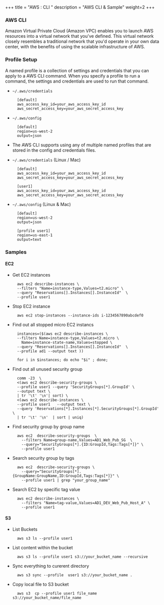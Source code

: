 +++
title = "AWS : CLI "
description = "AWS CLI & Sample"
weight=2
+++


### AWS CLI

Amazon Virtual Private Cloud (Amazon VPC) enables you to launch AWS resources into a virtual network that you've defined. This virtual network closely resembles a traditional network that you'd operate in your own data center, with the benefits of using the scalable infrastructure of AWS.

### Profile Setup

A named profile is a collection of settings and credentials that you can apply to a AWS CLI command. When you specify a profile to run a command, the settings and credentials are used to run that command. 

* `~/.aws/credentials`

        [default]
        aws_access_key_id=your_aws_access_key_id
        aws_secret_access_key=your_aws_secret_access_key

* `~/.aws/config`

        [default]
        region=us-west-2
        output=json

* The AWS CLI supports using any of multiple named profiles that are stored in the config and credentials files. 

* `~/.aws/credentials` (Linux / Mac)

        [default]
        aws_access_key_id=your_aws_access_key_id
        aws_secret_access_key=your_aws_secret_access_key

        [user1]
        aws_access_key_id=your_aws_access_key_id
        aws_secret_access_key=your_aws_secret_access_key

* `~/.aws/config` (Linux & Mac)

        [default]
        region=us-west-2
        output=json

        [profile user1]
        region=us-east-1
        output=text


### Samples

#### EC2

* Get EC2 instances 

        aws ec2 describe-instances \
        --filters "Name=instance-type,Values=t2.micro" \
        --query "Reservations[].Instances[].InstanceId"  \
        --profile user1

* Stop EC2 instance

        aws ec2 stop-instances --instance-ids i-1234567890abcdef0

* Find out all stopped micro EC2 instancs 

        instances=($(aws ec2 describe-instances \
        --filters Name=instance-type,Values=t2.micro \
          Name=instance-state-name,Values=stopped \
        --query "Reservations[].Instances[].InstanceId"  \
        --profile ad1 --output text ))

        for i in $instances; do echo "$i" ; done;


* Find out all unused security group


        comm -23  \
        <(aws ec2 describe-security-groups \
        --profile user1 --query 'SecurityGroups[*].GroupId' \
        --output text \
        | tr '\t' '\n'| sort) \
        <(aws ec2 describe-instances \
        --profile user1   --output text \
        --query 'Reservations[*].Instances[*].SecurityGroups[*].GroupId' \
        | tr '\t' '\n'  | sort | uniq)

* Find security group by group name 

        aws ec2  describe-security-groups  \
          --filters Name=group-name,Values=AD1_Web_Pub_SG  \
          --query="SecurityGroups[*].{ID:GroupId,Tags:Tags[*]}" \
          --profile user1 

* Search security group by tags

        aws ec2  describe-security-groups \
          --query="SecurityGroups[*].{GroupName:GroupName,ID:GroupId,Tags:Tags[*]}" \
          --profile user1 | grep "your_group_name"

* Search EC2 by specific tag value

        aws ec2 describe-instances \
          --filters "Name=tag-value,Values=AD1_DEV_Web_Pub_Host_A" \
          --profile user1 



#### S3


* List Buckets

        aws s3 ls --profile user1 

* List content within the bucket

        aws s3 ls --profile user1 s3://your_bucket_name --recursive

* Sync everything to curerent directory

        aws s3 sync --profile  user1 s3://your_bucket_name .

* Copy local file to S3 bucket

        aws s3  cp --profile user1 file_name s3://your_bucket_name/file_name









